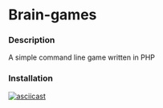 # Brain-games

### Description
A simple command line game written in PHP

### Installation
[![asciicast](https://asciinema.org/a/251052.svg)](https://asciinema.org/a/251052)
